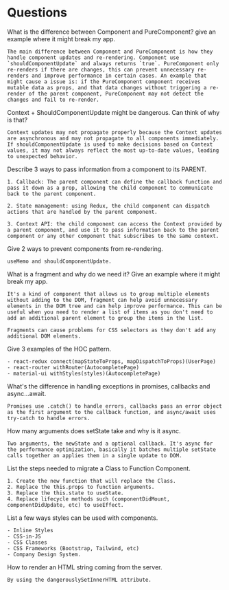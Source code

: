 # Questions

What is the difference between Component and PureComponent? give an
example where it might break my app.

```text
The main difference between Component and PureComponent is how they handle component updates and re-rendering. Component use `shouldComponentUpdate` and always returns `true`. PureComponent only re-renders if there are changes, this can prevent unnecessary re-renders and improve performance in certain cases. An example that might cause a issue is: if the PureComponent component receives mutable data as props, and that data changes without triggering a re-render of the parent component, PureComponent may not detect the changes and fail to re-render.
```

Context + ShouldComponentUpdate might be dangerous. Can think of why is
that?

```text
Context updates may not propagate properly because the Context updates are asynchronous and may not propagate to all components immediately. If shouldComponentUpdate is used to make decisions based on Context values, it may not always reflect the most up-to-date values, leading to unexpected behavior.
```

Describe 3 ways to pass information from a component to its PARENT.

```text
1. Callback: The parent component can define the callback function and pass it down as a prop, allowing the child component to communicate back to the parent component.

2. State management: using Redux, the child component can dispatch actions that are handled by the parent component.

3. Context API: the child component can access the Context provided by a parent component, and use it to pass information back to the parent component or any other component that subscribes to the same context.
```

Give 2 ways to prevent components from re-rendering.

```text
useMemo and shouldComponentUpdate.
```

What is a fragment and why do we need it? Give an example where it might break my app.

```text
It's a kind of component that allows us to group multiple elements without adding to the DOM, fragment can help avoid unnecessary elements in the DOM tree and can help improve performance. This can be useful when you need to render a list of items as you don't need to add an additional parent element to group the items in the list.

Fragments can cause problems for CSS selectors as they don't add any additional DOM elements.
```

Give 3 examples of the HOC pattern.

```text
- react-redux connect(mapStateToProps, mapDispatchToProps)(UserPage)
- react-router withRouter(AutocompletePage)
- material-ui withStyles(styles)(AutocompletePage)
```

What's the difference in handling exceptions in promises, callbacks and async...await.

```text
Promises use .catch() to handle errors, callbacks pass an error object as the first argument to the callback function, and async/await uses try-catch to handle errors. 
```

How many arguments does setState take and why is it async.

```text
Two arguments, the newState and a optional callback. It's async for the performance optimization, basically it batches multiple setState calls together an applies them in a single update to DOM.
```

List the steps needed to migrate a Class to Function Component.

```text
1. Create the new function that will replace the Class.
2. Replace the this.props to function arguments.
3. Replace the this.state to useState.
4. Replace lifecycle methods such (componentDidMount, componentDidUpdate, etc) to useEffect.
```

List a few ways styles can be used with components.

```text
- Inline Styles
- CSS-in-JS
- CSS Classes
- CSS Frameworks (Bootstrap, Tailwind, etc)
- Company Design System.
```

How to render an HTML string coming from the server.

```text
By using the dangerouslySetInnerHTML attribute.
```
